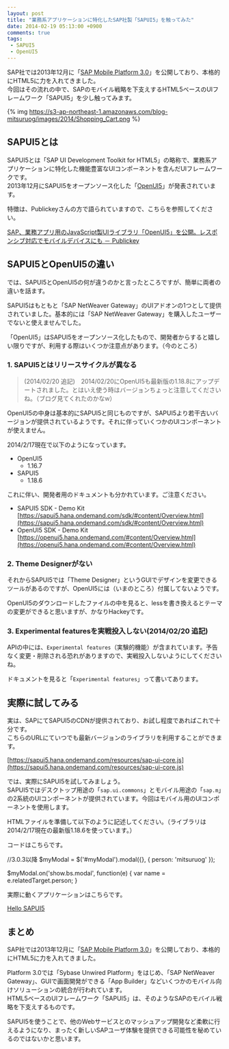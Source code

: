 ```yaml
---
layout: post
title: "業務系アプリケーションに特化したSAP社製「SAPUI5」を触ってみた"
date: 2014-02-19 05:13:00 +0900
comments: true
tags:
 - SAPUI5
 - OpenUI5
---
```


SAP社では2013年12月に「[SAP Mobile Platform 3.0](http://www.sapmobile-platform.com/)」を公開しており、本格的にHTML5に力を入れてきました。  
今回はその流れの中で、SAPのモバイル戦略を下支えするHTML5ベースのUIフレームワーク「SAPUI5」を少し触ってみます。

<!-- more -->

{% img https://s3-ap-northeast-1.amazonaws.com/blog-mitsuruog/images/2014/Shopping_Cart.png %}

## SAPUI5とは

SAPUI5とは「SAP UI Development Toolkit for HTML5」の略称で、業務系アプリケーションに特化した機能豊富なUIコンポーネントを含んだUIフレームワークです。  
2013年12月にSAPUI5をオープンソース化した「[OpenUI5](http://sap.github.io/openui5/)」が発表されています。

特徴は、Publickeyさんの方で語られていますので、こちらを参照してください。

[ SAP、業務アプリ用のJavaScript製UIライブラリ「OpenUI5」を公開。レスポンシブ対応でモバイルデバイスにも － Publickey](http://www.publickey1.jp/blog/13/sapjavascriptuiopenui5.html)

## SAPUI5とOpenUI5の違い

では、SAPUI5とOpenUI5の何が違うのかと言ったところですが、簡単に両者の違いを話ます。

SAPUI5はもともと「SAP NetWeaver Gateway」のUIアドオンの1つとして提供されていました。基本的には「SAP NetWeaver Gateway」を購入したユーザーでないと使えませんでした。

「OpenUI5」はSAPUI5をオープンソース化したもので、開発者からすると嬉しい限りですが、利用する際はいくつか注意点があります。（今のところ）

### 1. SAPUI5とはリリースサイクルが異なる

> (2014/02/20 追記)　2014/02/20にOpenUI5も最新版の1.18.8にアップデートされました。とはいえ使う時はバージョンちょっと注意してくださいね。（ブログ見てくれたのかなw）

OpenUI5の中身は基本的にSAPUI5と同じものですが、SAPUI5より若干古いバージョンが提供されているようです。それに伴っていくつかのUIコンポーネントが使えません。

2014/2/17現在で以下のようになっています。

* OpenUI5
  * 1.16.7
* SAPUI5
  * 1.18.6

これに伴い、開発者用のドキュメントも分かれています。ご注意ください。

* SAPUI5 SDK - Demo Kit
[https://sapui5.hana.ondemand.com/sdk/#content/Overview.html](https://sapui5.hana.ondemand.com/sdk/#content/Overview.html)
* OpenUI5 SDK - Demo Kit
[https://openui5.hana.ondemand.com/#content/Overview.html](https://openui5.hana.ondemand.com/#content/Overview.html)

### 2. Theme Designerがない

それからSAPUI5では「Theme Designer」というGUIでデザインを変更できるツールがあるのですが、OpenUI5には（いまのところ）付属してないようです。

OpenUI5のダウンロードしたファイルの中を見ると、lessを書き換えるとテーマの変更ができると思いますが、かなりHackeyです。

### 3. Experimental featuresを実戦投入しない(2014/02/20 追記)

APIの中には、`Experimental features`（実験的機能）が含まれています。予告なく変更・削除される恐れがありますので、実戦投入しないようにしてくださいね。

ドキュメントを見ると「`Experimental features`」って書いてあります。

## 実際に試してみる

実は、SAPにてSAPUI5のCDNが提供されており、お試し程度であればこれで十分です。  
こちらのURLにていつでも最新バージョンのライブラリを利用することができます。

[https://sapui5.hana.ondemand.com/resources/sap-ui-core.js](https://sapui5.hana.ondemand.com/resources/sap-ui-core.js)

では、実際にSAPUI5を試してみましょう。  
SAPUI5ではデスクトップ用途の「`sap.ui.commons`」とモバイル用途の「`sap.m`」の2系統のUIコンポーネントが提供されています。今回はモバイル用のUIコンポーネントを使用します。

HTMLファイルを準備して以下のように記述してください。（ライブラリは2014/2/17現在の最新版1.18.6を使っています。）

コードはこちらです。

//3.0.3以降
$myModal = $('#myModal').modal({}, {
  person: 'mitsuruog'
});

$myModal.on('show.bs.modal', function(e) {
  var name = e.relatedTarget.person;
}

実際に動くアプリケーションはこちらです。

<a class="jsbin-embed" href="http://jsbin.com/gur/3/embed?output">Hello SAPUI5</a><script src="http://static.jsbin.com/js/embed.js"></script>

## まとめ

SAP社では2013年12月に「[SAP Mobile Platform 3.0](http://www.sapmobile-platform.com/)」を公開しており、本格的にHTML5に力を入れてきました。

Platform 3.0では「Sybase Unwired Platform」をはじめ、「SAP NetWeaver Gateway」、GUIで画面開発ができる「App Builder」などいくつかのモバイル向けソリューションの統合が行われています。  
HTML5ベースのUIフレームワーク「SAPUI5」は、そのようなSAPのモバイル戦略を下支えするものです。

SAPUI5を使うことで、他のWebサービスとのマッシュアップ開発など柔軟に行えるようになり、まったく新しいSAPユーザ体験を提供できる可能性を秘めているのではないかと思います。
